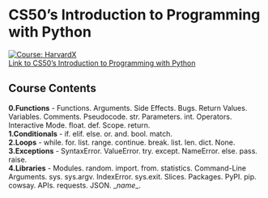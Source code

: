 # CS50’s Introduction to Programming with Python
[![Course: HarvardX](https://img.shields.io/badge/Course-HarvardX-red.svg)](https://learning.edx.org/course/course-v1:HarvardX+CS50P+Python/home)  
[Link to CS50’s Introduction to Programming with Python](https://cs50.harvard.edu/python/2022/)
  
## Course Contents  
**0.Functions** - Functions. Arguments. Side Effects. Bugs. Return Values. Variables. Comments. Pseudocode. str. Parameters. int. Operators. Interactive Mode. float. def. Scope. return.  
**1.Conditionals** - if. elif. else. or. and. bool. match.  
**2.Loops** - while. for. list. range. continue. break. list. len. dict. None.  
**3.Exceptions** - SyntaxError. ValueError. try. except. NameError. else. pass. raise.  
**4.Libraries** - Modules. random. import. from. statistics. Command-Line Arguments. sys. sys.argv. IndexError. sys.exit. Slices. Packages. PyPI. pip. cowsay. APIs. requests. JSON. \__name__.